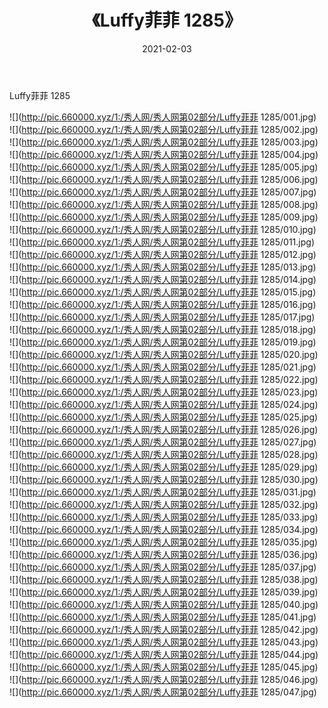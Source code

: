 ﻿---
layout: post
title:  《Luffy菲菲 1285》
date:   2021-02-03
img: http://pic.660000.xyz/1:/秀人网/秀人网第02部分/Luffy菲菲 1285/000.jpg
categories: [美女, 清纯, 唯美]
---

Luffy菲菲 1285

  ![](http://pic.660000.xyz/1:/秀人网/秀人网第02部分/Luffy菲菲 1285/001.jpg) <br> ![](http://pic.660000.xyz/1:/秀人网/秀人网第02部分/Luffy菲菲 1285/002.jpg) <br> ![](http://pic.660000.xyz/1:/秀人网/秀人网第02部分/Luffy菲菲 1285/003.jpg) <br> ![](http://pic.660000.xyz/1:/秀人网/秀人网第02部分/Luffy菲菲 1285/004.jpg) <br> ![](http://pic.660000.xyz/1:/秀人网/秀人网第02部分/Luffy菲菲 1285/005.jpg) <br> ![](http://pic.660000.xyz/1:/秀人网/秀人网第02部分/Luffy菲菲 1285/006.jpg) <br> ![](http://pic.660000.xyz/1:/秀人网/秀人网第02部分/Luffy菲菲 1285/007.jpg) <br> ![](http://pic.660000.xyz/1:/秀人网/秀人网第02部分/Luffy菲菲 1285/008.jpg) <br> ![](http://pic.660000.xyz/1:/秀人网/秀人网第02部分/Luffy菲菲 1285/009.jpg) <br> ![](http://pic.660000.xyz/1:/秀人网/秀人网第02部分/Luffy菲菲 1285/010.jpg) <br> ![](http://pic.660000.xyz/1:/秀人网/秀人网第02部分/Luffy菲菲 1285/011.jpg) <br> ![](http://pic.660000.xyz/1:/秀人网/秀人网第02部分/Luffy菲菲 1285/012.jpg) <br> ![](http://pic.660000.xyz/1:/秀人网/秀人网第02部分/Luffy菲菲 1285/013.jpg) <br> ![](http://pic.660000.xyz/1:/秀人网/秀人网第02部分/Luffy菲菲 1285/014.jpg) <br> ![](http://pic.660000.xyz/1:/秀人网/秀人网第02部分/Luffy菲菲 1285/015.jpg) <br> ![](http://pic.660000.xyz/1:/秀人网/秀人网第02部分/Luffy菲菲 1285/016.jpg) <br> ![](http://pic.660000.xyz/1:/秀人网/秀人网第02部分/Luffy菲菲 1285/017.jpg) <br> ![](http://pic.660000.xyz/1:/秀人网/秀人网第02部分/Luffy菲菲 1285/018.jpg) <br> ![](http://pic.660000.xyz/1:/秀人网/秀人网第02部分/Luffy菲菲 1285/019.jpg) <br> ![](http://pic.660000.xyz/1:/秀人网/秀人网第02部分/Luffy菲菲 1285/020.jpg) <br> ![](http://pic.660000.xyz/1:/秀人网/秀人网第02部分/Luffy菲菲 1285/021.jpg) <br> ![](http://pic.660000.xyz/1:/秀人网/秀人网第02部分/Luffy菲菲 1285/022.jpg) <br> ![](http://pic.660000.xyz/1:/秀人网/秀人网第02部分/Luffy菲菲 1285/023.jpg) <br> ![](http://pic.660000.xyz/1:/秀人网/秀人网第02部分/Luffy菲菲 1285/024.jpg) <br> ![](http://pic.660000.xyz/1:/秀人网/秀人网第02部分/Luffy菲菲 1285/025.jpg) <br> ![](http://pic.660000.xyz/1:/秀人网/秀人网第02部分/Luffy菲菲 1285/026.jpg) <br> ![](http://pic.660000.xyz/1:/秀人网/秀人网第02部分/Luffy菲菲 1285/027.jpg) <br> ![](http://pic.660000.xyz/1:/秀人网/秀人网第02部分/Luffy菲菲 1285/028.jpg) <br> ![](http://pic.660000.xyz/1:/秀人网/秀人网第02部分/Luffy菲菲 1285/029.jpg) <br> ![](http://pic.660000.xyz/1:/秀人网/秀人网第02部分/Luffy菲菲 1285/030.jpg) <br> ![](http://pic.660000.xyz/1:/秀人网/秀人网第02部分/Luffy菲菲 1285/031.jpg) <br> ![](http://pic.660000.xyz/1:/秀人网/秀人网第02部分/Luffy菲菲 1285/032.jpg) <br> ![](http://pic.660000.xyz/1:/秀人网/秀人网第02部分/Luffy菲菲 1285/033.jpg) <br> ![](http://pic.660000.xyz/1:/秀人网/秀人网第02部分/Luffy菲菲 1285/034.jpg) <br> ![](http://pic.660000.xyz/1:/秀人网/秀人网第02部分/Luffy菲菲 1285/035.jpg) <br> ![](http://pic.660000.xyz/1:/秀人网/秀人网第02部分/Luffy菲菲 1285/036.jpg) <br> ![](http://pic.660000.xyz/1:/秀人网/秀人网第02部分/Luffy菲菲 1285/037.jpg) <br> ![](http://pic.660000.xyz/1:/秀人网/秀人网第02部分/Luffy菲菲 1285/038.jpg) <br> ![](http://pic.660000.xyz/1:/秀人网/秀人网第02部分/Luffy菲菲 1285/039.jpg) <br> ![](http://pic.660000.xyz/1:/秀人网/秀人网第02部分/Luffy菲菲 1285/040.jpg) <br> ![](http://pic.660000.xyz/1:/秀人网/秀人网第02部分/Luffy菲菲 1285/041.jpg) <br> ![](http://pic.660000.xyz/1:/秀人网/秀人网第02部分/Luffy菲菲 1285/042.jpg) <br> ![](http://pic.660000.xyz/1:/秀人网/秀人网第02部分/Luffy菲菲 1285/043.jpg) <br> ![](http://pic.660000.xyz/1:/秀人网/秀人网第02部分/Luffy菲菲 1285/044.jpg) <br> ![](http://pic.660000.xyz/1:/秀人网/秀人网第02部分/Luffy菲菲 1285/045.jpg) <br> ![](http://pic.660000.xyz/1:/秀人网/秀人网第02部分/Luffy菲菲 1285/046.jpg) <br> ![](http://pic.660000.xyz/1:/秀人网/秀人网第02部分/Luffy菲菲 1285/047.jpg) <br>